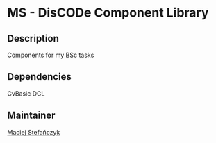 MS - DisCODe Component Library
==============================

Description
-----------

Components for my BSc tasks

Dependencies
------------

CvBasic DCL

Maintainer
----------

[Maciej Stefańczyk](https://github.com/maciek-slon)
